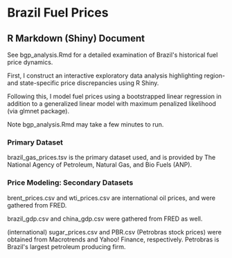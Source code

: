 # Brazil Fuel Prices
## R Markdown (Shiny) Document
See bgp_analysis.Rmd for a detailed examination of Brazil's historical fuel price dynamics.

First, I construct an interactive exploratory data analysis highlighting region- and state-specific
price discrepancies using R Shiny.

Following this, I model fuel prices using a bootstrapped linear regression in addition to a generalized
linear model with maximum penalized likelihood (via glmnet package).

Note bgp_analysis.Rmd may take a few minutes to run.

### Primary Dataset
brazil_gas_prices.tsv is the primary dataset used, and is provided by The National Agency of Petroleum, 
Natural Gas, and Bio Fuels (ANP).

### Price Modeling: Secondary Datasets
brent_prices.csv and wti_prices.csv are international oil prices, and were gathered from FRED.

brazil_gdp.csv and china_gdp.csv were gathered from FRED as well.

(international) sugar_prices.csv and PBR.csv (Petrobras stock prices) were obtained from Macrotrends and
Yahoo! Finance, respectively.  Petrobras is Brazil's largest petroleum producing firm.


